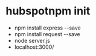 # hubspotnpm init

- npm install express --save
- npm install request --save
- node server.js
- localhost:3000/
